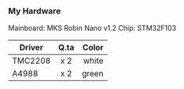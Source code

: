 ### My Hardware

Mainboard:  MKS Robin Nano v1.2
Chip:       STM32F103

| Driver   |      Q.ta     | Color |
|----------|:-------------:|------:|
| TMC2208  |  x 2          | white |
| A4988    |  x 2          | green |


